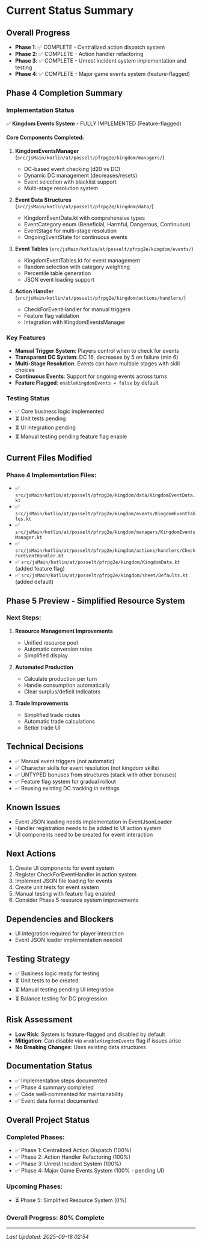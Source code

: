 # Current Status Summary

## Overall Progress
- **Phase 1**: ✅ COMPLETE - Centralized action dispatch system
- **Phase 2**: ✅ COMPLETE - Action handler refactoring
- **Phase 3**: ✅ COMPLETE - Unrest incident system implementation and testing
- **Phase 4**: ✅ COMPLETE - Major game events system (feature-flagged)

## Phase 4 Completion Summary

### Implementation Status
✅ **Kingdom Events System** - FULLY IMPLEMENTED (Feature-flagged)

#### Core Components Completed:
1. **KingdomEventsManager** (`src/jsMain/kotlin/at/posselt/pfrpg2e/kingdom/managers/`)
   - DC-based event checking (d20 vs DC)
   - Dynamic DC management (decreases/resets)
   - Event selection with blacklist support
   - Multi-stage resolution system
   
2. **Event Data Structures** (`src/jsMain/kotlin/at/posselt/pfrpg2e/kingdom/data/`)
   - KingdomEventData.kt with comprehensive types
   - EventCategory enum (Beneficial, Harmful, Dangerous, Continuous)
   - EventStage for multi-stage resolution
   - OngoingEventState for continuous events

3. **Event Tables** (`src/jsMain/kotlin/at/posselt/pfrpg2e/kingdom/events/`)
   - KingdomEventTables.kt for event management
   - Random selection with category weighting
   - Percentile table generation
   - JSON event loading support

4. **Action Handler** (`src/jsMain/kotlin/at/posselt/pfrpg2e/kingdom/actions/handlers/`)
   - CheckForEventHandler for manual triggers
   - Feature flag validation
   - Integration with KingdomEventsManager

### Key Features
- **Manual Trigger System**: Players control when to check for events
- **Transparent DC System**: DC 16, decreases by 5 on failure (min 6)
- **Multi-Stage Resolution**: Events can have multiple stages with skill choices
- **Continuous Events**: Support for ongoing events across turns
- **Feature Flagged**: `enableKingdomEvents = false` by default

### Testing Status
- ✅ Core business logic implemented
- ⏳ Unit tests pending
- ⏳ UI integration pending
- ⏳ Manual testing pending feature flag enable

## Current Files Modified
### Phase 4 Implementation Files:
- ✅ `src/jsMain/kotlin/at/posselt/pfrpg2e/kingdom/data/KingdomEventData.kt`
- ✅ `src/jsMain/kotlin/at/posselt/pfrpg2e/kingdom/events/KingdomEventTables.kt`
- ✅ `src/jsMain/kotlin/at/posselt/pfrpg2e/kingdom/managers/KingdomEventsManager.kt`
- ✅ `src/jsMain/kotlin/at/posselt/pfrpg2e/kingdom/actions/handlers/CheckForEventHandler.kt`
- ✅ `src/jsMain/kotlin/at/posselt/pfrpg2e/kingdom/KingdomData.kt` (added feature flag)
- ✅ `src/jsMain/kotlin/at/posselt/pfrpg2e/kingdom/sheet/Defaults.kt` (added default)

## Phase 5 Preview - Simplified Resource System

### Next Steps:
1. **Resource Management Improvements**
   - Unified resource pool
   - Automatic conversion rates
   - Simplified display

2. **Automated Production**
   - Calculate production per turn
   - Handle consumption automatically
   - Clear surplus/deficit indicators

3. **Trade Improvements**
   - Simplified trade routes
   - Automatic trade calculations
   - Better trade UI

## Technical Decisions
- ✅ Manual event triggers (not automatic)
- ✅ Character skills for event resolution (not kingdom skills)
- ✅ UNTYPED bonuses from structures (stack with other bonuses)
- ✅ Feature flag system for gradual rollout
- ✅ Reusing existing DC tracking in settings

## Known Issues
- Event JSON loading needs implementation in EventJsonLoader
- Handler registration needs to be added to UI action system
- UI components need to be created for event interaction

## Next Actions
1. Create UI components for event system
2. Register CheckForEventHandler in action system
3. Implement JSON file loading for events
4. Create unit tests for event system
5. Manual testing with feature flag enabled
6. Consider Phase 5 resource system improvements

## Dependencies and Blockers
- UI integration required for player interaction
- Event JSON loader implementation needed

## Testing Strategy
- ✅ Business logic ready for testing
- ⏳ Unit tests to be created
- ⏳ Manual testing pending UI integration
- ⏳ Balance testing for DC progression

## Risk Assessment
- **Low Risk**: System is feature-flagged and disabled by default
- **Mitigation**: Can disable via `enableKingdomEvents` flag if issues arise
- **No Breaking Changes**: Uses existing data structures

## Documentation Status
- ✅ Implementation steps documented
- ✅ Phase 4 summary completed
- ✅ Code well-commented for maintainability
- ✅ Event data format documented

## Overall Project Status

### Completed Phases:
- ✅ Phase 1: Centralized Action Dispatch (100%)
- ✅ Phase 2: Action Handler Refactoring (100%)
- ✅ Phase 3: Unrest Incident System (100%)
- ✅ Phase 4: Major Game Events System (100% - pending UI)

### Upcoming Phases:
- ⏳ Phase 5: Simplified Resource System (0%)

### Overall Progress: **80% Complete**

---
*Last Updated: 2025-09-18 02:54*
